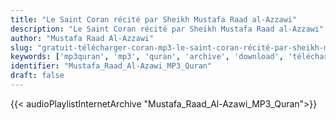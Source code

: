 ```yaml
---
title: "Le Saint Coran récité par Sheikh Mustafa Raad al-Azzawi"
description: "Le Saint Coran récité par Sheikh Mustafa Raad al-Azzawi"
author: "Mustafa Raad Al-Azzawi"
slug: "gratuit-télécharger-coran-mp3-le-saint-coran-récité-par-sheikh-mustafa-raad-al-azzawi"
keywords: ['mp3quran', 'mp3', 'quran', 'archive', 'download', 'télécharger', 'coran', 'islam', 'Mustafa', 'Raad', 'Al-Azawi', 'moustafa', 'ra3d', 'alazawi', 'al-azewi', 'alazewi', 'rad', 'مصطفى', 'رعد', 'العزاوي', 'قرآن', 'مصحف', 'مرتل', 'مجود', 'القرآن', 'الكريم', 'المصحف', 'المرتل', 'المجود', 'إسلام', 'تحميل']
identifier: "Mustafa_Raad_Al-Azawi_MP3_Quran"
draft: false
---
```


{{< audioPlaylistInternetArchive "Mustafa_Raad_Al-Azawi_MP3_Quran">}}
